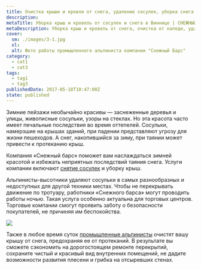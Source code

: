 ```yaml
---
title: Очистка крыши и кровли от снега, удаление сосулек, уборка снега и наледи с крыш, очистка кровель от сосулек
description: 
metaTitle: Уборка крыш и кровель от сосулек и снега в Виннице | СНЕЖНЫЙ БАРС
metaDescription: Уборка крыш и кровель от снега, очистка от наледи, удаление сосулек и другие высотные работы ☎+38 (096) 555-30-92 от компании Снежный Барс
cover:
  sm: ./images/3-1.jpg
  xl: 
  alt: Фото работы промышленного альпиниста компании "Снежный Барс"
category:
  - cat1
  - cat3
tags:
  - tag1
  - tag3
publishedDate: 2017-05-18T10:47:00Z
state: published    
---
```

Зимние пейзажи необычайно красивы — заснеженные деревья и улицы, живописные сосульки, узоры на стеклах. Но эта красота часто имеет печальные последствия во время оттепелей. Сосульки, намерзшие на крышах зданий, при падении представляют угрозу для жизни пешеходов. А снег, накопившийся за зиму, при таянии может привести к протеканию крыш.

Компания «Снежный барс» поможет вам наслаждаться зимней красотой и избежать неприятных последствий таяния снега. Услуги компании включают [снятие сосулек](/uborka-snega-s-krysh/ "Удаление сосулек") и уборку крыш.

Альпинисты-высотники удаляют сосульки в самых разнообразных и недоступных для другой техники местах. Чтобы не перекрывать движение по тротуару, работники «Снежного барса» могут проводить работы ночью. Такая услуга особенно актуальна для торговых центров. Торговые компании смогут проявить заботу о безопасности покупателей, не причиняя им беспокойства.

![](/wp-content/uploads/2017/05/snowcleaning.jpg)

Также в любое время суток [промышленные альпинисты](/ "Промальп") очистят вашу крышу от снега, предохраняя ее от протеканий. В результате вы сможете сэкономить на дорогостоящем ремонте перекрытий, сохраните чистый и красивый вид внутренних помещений, не дадите возможности развития плесени и грибка на отсыревших стенах.
